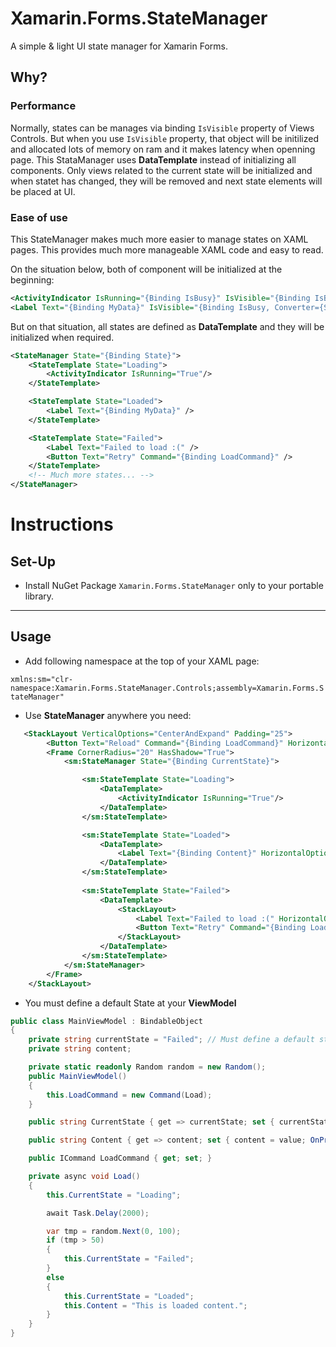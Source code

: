 # Xamarin.Forms.StateManager
A simple & light UI state manager for Xamarin Forms.

## Why?
### Performance

Normally, states can be manages via binding `IsVisible` property of Views Controls. But when you use `IsVisible` property, that object will be initilized and allocated lots of memory on ram and it makes latency when openning page.
This StataManager uses **DataTemplate** instead of initializing all components. Only views related to the current state will be initialized and when statet has changed, they will be removed and next state elements will be placed at UI.

### Ease of use

This StateManager makes much more easier to manage states on XAML pages. This provides much more manageable XAML code and easy to read.


On the situation below, both of component will be initialized at the beginning:
```xml
<ActivityIndicator IsRunning="{Binding IsBusy}" IsVisible="{Binding IsBusy"/>
<Label Text="{Binding MyData}" IsVisible="{Binding IsBusy, Converter={StaticResource BoolInverter}}" />
```

But on that situation, all states are defined as **DataTemplate** and they will be initialized when required.

```xml
<StateManager State="{Binding State}">
    <StateTemplate State="Loading">
        <ActivityIndicator IsRunning="True"/>
    </StateTemplate>

    <StateTemplate State="Loaded">
        <Label Text="{Binding MyData}" />
    </StateTemplate>

    <StateTemplate State="Failed">
        <Label Text="Failed to load :(" />
        <Button Text="Retry" Command="{Binding LoadCommand}" />
    </StateTemplate>
    <!-- Much more states... -->
</StateManager>
```


# Instructions

## Set-Up

- Install NuGet Package `Xamarin.Forms.StateManager` only to your portable library.


***

## Usage

- Add following namespace at the top of your XAML page:

`xmlns:sm="clr-namespace:Xamarin.Forms.StateManager.Controls;assembly=Xamarin.Forms.StateManager"`

- Use **StateManager** anywhere you need:

```xml
   <StackLayout VerticalOptions="CenterAndExpand" Padding="25">
        <Button Text="Reload" Command="{Binding LoadCommand}" HorizontalOptions="Center" Margin="50"/>
        <Frame CornerRadius="20" HasShadow="True">
            <sm:StateManager State="{Binding CurrentState}">

                <sm:StateTemplate State="Loading">
                    <DataTemplate>
                        <ActivityIndicator IsRunning="True"/>
                    </DataTemplate>
                </sm:StateTemplate>

                <sm:StateTemplate State="Loaded">
                    <DataTemplate>
                        <Label Text="{Binding Content}" HorizontalOptions="Center" VerticalOptions="CenterAndExpand" />
                    </DataTemplate>
                </sm:StateTemplate>
                
                <sm:StateTemplate State="Failed">
                    <DataTemplate>
                        <StackLayout>
                            <Label Text="Failed to load :(" HorizontalOptions="Center" VerticalOptions="CenterAndExpand" />
                            <Button Text="Retry" Command="{Binding LoadCommand}"/>
                        </StackLayout>
                    </DataTemplate>
                </sm:StateTemplate>
            </sm:StateManager>
        </Frame>
    </StackLayout>
```

- You must define a default State at your **ViewModel**

```csharp
public class MainViewModel : BindableObject
{
    private string currentState = "Failed"; // Must define a default state
    private string content;

    private static readonly Random random = new Random();
    public MainViewModel()
    {
        this.LoadCommand = new Command(Load);
    }

    public string CurrentState { get => currentState; set { currentState = value; OnPropertyChanged(); } }

    public string Content { get => content; set { content = value; OnPropertyChanged(); } }

    public ICommand LoadCommand { get; set; }

    private async void Load()
    {
        this.CurrentState = "Loading";

        await Task.Delay(2000);

        var tmp = random.Next(0, 100);
        if (tmp > 50)
        {
            this.CurrentState = "Failed";
        }
        else
        {
            this.CurrentState = "Loaded";
            this.Content = "This is loaded content.";
        }
    }
}
```